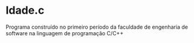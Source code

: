 # Idade.c
Programa construído no primeiro período da faculdade de engenharia de software na linguagem de programação C/C++
